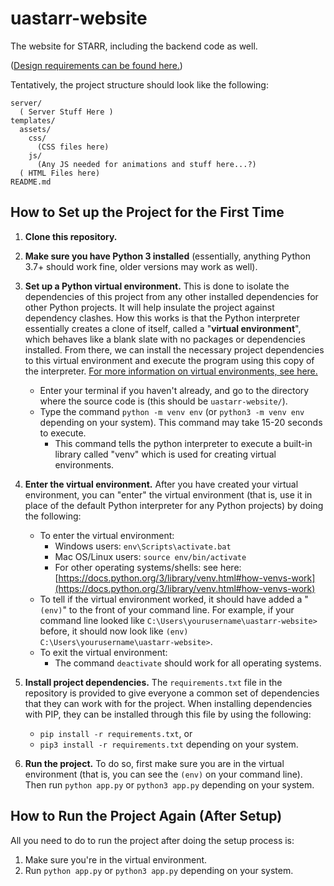 # uastarr-website
The website for STARR, including the backend code as well.

([Design requirements can be found here.](https://docs.google.com/document/d/1wyA5_0MdTWBddKzDoEbnnDcIFpzjJVFhrQTrca2kE6k/edit?usp=sharing))

Tentatively, the project structure should look like the following:
```
server/
  ( Server Stuff Here )
templates/
  assets/
    css/
      (CSS files here)
    js/
      (Any JS needed for animations and stuff here...?)
  ( HTML Files here)
README.md
```

## How to Set up the Project for the First Time

1. **Clone this repository.**

2. **Make sure you have Python 3 installed** (essentially, anything Python 3.7+ should work fine, older versions may work as well).

3. **Set up a Python virtual environment.** This is done to isolate the dependencies of this project from any other installed dependencies for other Python projects. It will help insulate the project against dependency clashes. How this works is that the Python interpreter essentially creates a clone of itself, called a "**virtual environment**", which behaves like a blank slate with no packages or dependencies installed. From there, we can install the necessary project dependencies to this virtual environment and execute the program using this copy of the interpreter. [For more information on virtual environments, see here.](https://docs.python.org/3/library/venv.html)
    * Enter your terminal if you haven't already, and go to the directory where the source code is (this should be `uastarr-website/`).
    * Type the command `python -m venv env` (or `python3 -m venv env` depending on your system). This command may take 15-20 seconds to execute. 
        * This command tells the python interpreter to execute a built-in library called "venv" which is used for creating virtual environments.

4. **Enter the virtual environment.** After you have created your virtual environment, you can "enter" the virtual environment (that is, use it in place of the default Python interpreter for any Python projects) by doing the following:
    * To enter the virtual environment:
        * Windows users: `env\Scripts\activate.bat`
        * Mac OS/Linux users: `source env/bin/activate`
        * For other operating systems/shells: see here: [https://docs.python.org/3/library/venv.html#how-venvs-work](https://docs.python.org/3/library/venv.html#how-venvs-work)
    * To tell if the virtual environment worked, it should have added a "`(env)`" to the front of your command line. For example, if your command line looked like `C:\Users\yourusername\uastarr-website>` before, it should now look like `(env) C:\Users\yourusername\uastarr-website>`.
    * To exit the virtual environment:
        * The command `deactivate` should work for all operating systems.

5. **Install project dependencies.** The `requirements.txt` file in the repository is provided to give everyone a common set of dependencies that they can work with for the project. When installing dependencies with PIP, they can be installed through this file by using the following:
    * `pip install -r requirements.txt`, or
    * `pip3 install -r requirements.txt` depending on your system.

6. **Run the project.** To do so, first make sure you are in the virtual environment (that is, you can see the `(env)` on your command line). Then run `python app.py` or `python3 app.py` depending on your system.

## How to Run the Project Again (After Setup)
All you need to do to run the project after doing the setup process is:
1. Make sure you're in the virtual environment.
2. Run `python app.py` or `python3 app.py` depending on your system.
